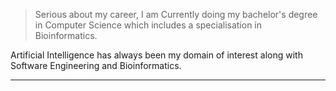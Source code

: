> Serious about my career, I am Currently doing my bachelor's degree in Computer Science which includes a specialisation in Bioinformatics. 

Artificial Intelligence has always been my domain of interest along with Software Engineering and Bioinformatics. 

---

<!--
**ChristeenTJose/ChristeenTJose** is a ✨ _special_ ✨ repository because its `README.md` (this file) appears on your GitHub profile.

Here are some ideas to get you started:

- 🔭 I’m currently working on ...
- 🌱 I’m currently learning ...
- 👯 I’m looking to collaborate on ...
- 🤔 I’m looking for help with ...
- 💬 Ask me about ...
- 📫 How to reach me: ...
- 😄 Pronouns: ...
- ⚡ Fun fact: ...
-->
